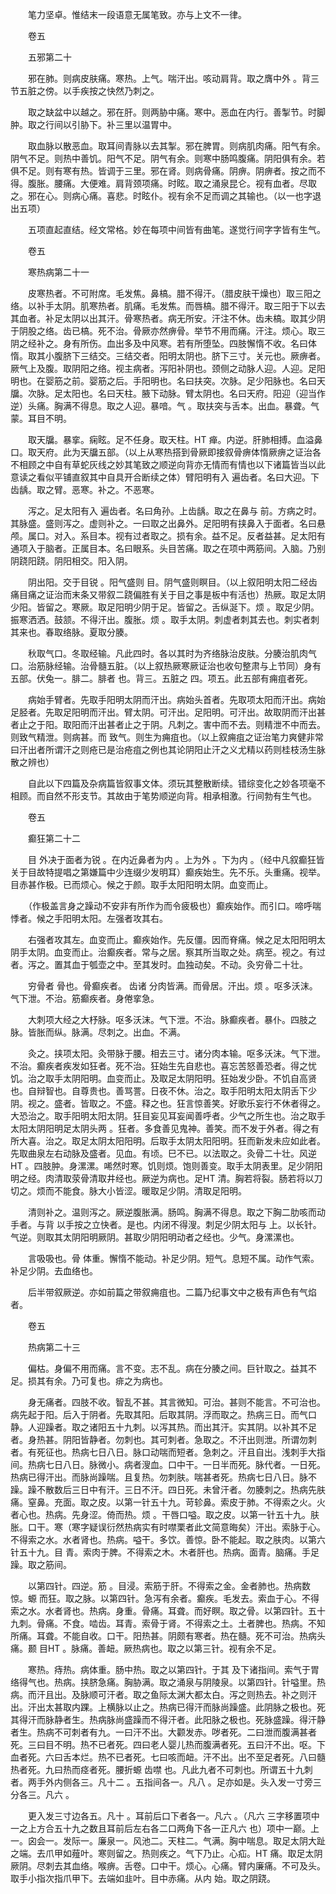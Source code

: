 <!-- { "loadSidebar": true } -->
　　笔力坚卓。惟结末一段语意无属笔致。亦与上文不一律。

　　卷五

　　五邪第二十

　　邪在肺。则病皮肤痛。寒热。上气。喘汗出。咳动肩背。取之膺中外 。背三节五脏之傍。以手疾按之快然乃刺之。

　　取之缺盆中以越之。邪在肝。则两胁中痛。寒中。恶血在内行。善掣节。时脚肿。取之行间以引胁下。补三里以温胃中。

　　取血脉以散恶血。取耳间青脉以去其掣。邪在脾胃。则病肌肉痛。阳气有余。阴气不足。则热中善饥。阳气不足。阴气有余。则寒中肠鸣腹痛。阴阳俱有余。若俱不足。则有寒有热。皆调于三里。邪在肾。则病骨痛。阴痹。阴痹者。按之而不得。腹胀。腰痛。大便难。肩背颈项痛。时眩。取之涌泉昆仑。视有血者。尽取之。邪在心。则病心痛。喜悲。时眩仆。视有余不足而调之其输也。（以一也字退出五项）

　　五项直起直结。经文常格。妙在每项中间皆有曲笔。遂觉行间字字皆有生气。

　　卷五

　　寒热病第二十一

　　皮寒热者。不可附席。毛发焦。鼻槁。腊不得汗。（腊皮肤干燥也）取三阳之络。以补手太阴。肌寒热者。肌痛。毛发焦。而唇槁。腊不得汗。取三阳于下以去其血者。补足太阴以出其汗。骨寒热者。病无所安。汗注不休。齿未槁。取其少阴于阴股之络。齿已槁。死不治。骨厥亦然痹骨。举节不用而痛。汗注。烦心。取三阴之经补之。身有所伤。血出多及中风寒。若有所堕坠。四肢懈惰不收。名曰体惰。取其小腹脐下三结交。三结交者。阳明太阴也。脐下三寸。关元也。厥痹者。厥气上及腹。取阴阳之络。视主病者。泻阳补阴也。颈侧之动脉人迎。人迎。足阳明也。在婴筋之前。婴筋之后。手阳明也。名曰扶突。次脉。足少阳脉也。名曰天牖。次脉。足太阳也。名曰天柱。腋下动脉。臂太阴也。名曰天府。阳迎（迎当作逆）头痛。胸满不得息。取之人迎。暴喑。气 。取扶突与舌本。出血。暴聋。气蒙。耳目不明。

　　取天牖。暴挛。痫眩。足不任身。取天柱。HT 瘅。内逆。肝肺相搏。血溢鼻口。取天府。此为天牖五部。（以上从寒热搭到骨厥即接叙骨痹体惰厥痹之证治各不相顾之中自有草蛇灰线之妙其笔致之顺逆向背亦无情而有情也以下诸篇皆当以此意读之看似平铺直叙其中自具开合断续之体）臂阳明有入 遍齿者。名曰大迎。下齿龋。取之臂。恶寒。补之。不恶寒。

　　泻之。足太阳有入 遍齿者。名曰角孙。上齿龋。取之在鼻与 前。方病之时。其脉盛。盛则泻之。虚则补之。一曰取之出鼻外。足阳明有挟鼻入于面者。名曰悬颅。属口。对入。系目本。视有过者取之。损有余。益不足。反者益甚。足太阳有通项入于脑者。正属目本。名曰眼系。头目苦痛。取之在项中两筋间。入脑。乃别阴跷阳跷。阴阳相交。阳入阴。

　　阴出阳。交于目锐 。阳气盛则 目。阴气盛则瞑目。（以上叙阳明太阳二经齿痛目痛之证治而末条又带叙二跷偏胜有关于目之事是板中有活也）热厥。取足太阴少阳。皆留之。寒厥。取足阳明少阴于足。皆留之。舌纵涎下。烦 。取足少阴。振寒洒洒。鼓颔。不得汗出。腹胀。烦 。取手太阴。刺虚者刺其去也。刺实者刺其来也。春取络脉。夏取分腠。

　　秋取气口。冬取经输。凡此四时。各以其时为齐络脉治皮肤。分腠治肌肉气口。治筋脉经输。治骨髓五脏。（以上叙热厥寒厥证治也收句整肃与上节同）身有五部。伏兔一。腓二。腓者 也。背三。五脏之 四。项五。此五部有痈疽者死。

　　病始手臂者。先取手阳明太阴而汗出。病始头首者。先取项太阳而汗出。病始足胫者。先取足阳明而汗出。臂太阴。可汗出。足阳明。可汗出。故取阴而汗出甚者止之于阳。取阳而汗出甚者止之于阴。凡刺之。害中而不去。则精泄不中而去。则致气精泄。则病甚。而 致气。则生为痈疽也。（以上叙痈疽之证治笔力爽健非常曰汗出者所谓汗之则疮已是治疮疽之例也其论阴阳止汗之义尤精以药则桂枝汤生脉散之辨也）

　　自此以下四篇及杂病篇皆叙事文体。须玩其整散断续。错综变化之妙各项毫不相顾。而自然不形支节。其故由于笔势顺逆向背。相承相激。行间勃有生气也。

　　卷五

　　癫狂第二十二

　　目 外决于面者为锐 。在内近鼻者为内 。上为外 。下为内 。（经中凡叙癫狂皆关于目故特提唱之第嫌篇中少连缀少发明耳）癫疾始生。先不乐。头重痛。视举。目赤甚作极。已而烦心。候之于颜。取手太阳阳明太阴。血变而止。

　　（作极盖言身之躁动不安非有所作为而令疲极也）癫疾始作。而引口。啼呼喘悸者。候之手阳明太阳。左强者攻其右。

　　右强者攻其左。血变而止。癫疾始作。先反僵。因而脊痛。候之足太阳阳明太阴手太阴。血变而止。治癫疾者。常与之居。察其所当取之处。病至。视之。有过者。泻之。置其血于瓠壶之中。至其发时。血独动矣。不动。灸穷骨二十壮。

　　穷骨者 骨也。骨癫疾者。 齿诸 分肉皆满。而骨居。汗出。烦 。呕多沃沫。气下泄。不治。筋癫疾者。身倦挛急。

　　大刺项大经之大杼脉。呕多沃沫。气下泄。不治。脉癫疾者。暴仆。四肢之脉。皆胀而纵。脉满。尽刺之。出血。不满。

　　灸之。挟项太阳。灸带脉于腰。相去三寸。诸分肉本输。呕多沃沫。气下泄。不治。癫疾者疾发如狂者。死不治。狂始生先自悲也。喜忘苦怒善恐者。得之忧饥。治之取手太阴阳明。血变而止。及取足太阴阳明。狂始发少卧。不饥自高贤也。自辩智也。自尊贵也。善骂詈。日夜不休。治之。取手阳明太阳太阴舌下少阴。视之。盛者。皆取之。不盛。释之也。狂言惊善笑。好歌乐妄行不休者得之。大恐治之。取手阳明太阳太阴。狂目妄见耳妄闻善呼者。少气之所生也。治之取手太阳太阴阳明足太阴头两 。狂者。多食善见鬼神。善笑。而不发于外者。得之有所大喜。治之。取足太阴太阳阳明。后取手太阴太阳阳明。狂而新发未应如此者。先取曲泉左右动脉及盛者。见血。有顷。巳不已。以法取之。灸骨二十壮。风逆HT 。四肢肿。身漯漯。唏然时寒。饥则烦。饱则善变。取手太阴表里。足少阴阳明之经。肉清取荥骨清取井经也。厥逆为病也。足HT 清。胸若将裂。肠若将以刀切之。烦而不能食。脉大小皆涩。暖取足少阴。清取足阳明。

　　清则补之。温则泻之。厥逆腹胀满。肠鸣。胸满不得息。取之下胸二肋咳而动手者。与背 以手按之立快者。是也。内闭不得溲。刺足少阴太阳与 上。以长针。气逆。则取其太阴阳明厥阴。甚取少阴阳明动者之经也。少气。身漯漯也。

　　言吸吸也。骨 体重。懈惰不能动。补足少阴。短气。息短不属。动作气索。补足少阴。去血络也。

　　后半带叙厥逆。亦如前篇之带叙痈疽也。二篇乃纪事文中之极有声色有气焰者。

　　卷五

　　热病第二十三

　　偏枯。身偏不用而痛。言不变。志不乱。病在分腠之间。巨针取之。益其不足。损其有余。乃可复也。痱之为病也。

　　身无痛者。四肢不收。智乱不甚。其言微知。可治。甚则不能言。不可治也。病先起于阳。后入于阴者。先取其阳。后取其阴。浮而取之。热病三日。而气口静。人迎躁者。取之诸阳五十九刺。以泻其热。而出其汗。实其阴。以补其不足者。身热甚。阴阳皆静者。勿刺也。其可刺者。急取之。不汗出则泄。所谓勿刺者。有死征也。热病七日八日。脉口动喘而短者。急刺之。汗且自出。浅刺手大指间。热病七日八日。脉微小。病者溲血。口中干。一日半而死。脉代者。一日死。热病已得汗出。而脉尚躁喘。且复热。勿刺肤。喘甚者死。热病七日八日。脉不躁。躁不散数后三日中有汗。三日不汗。四日死。未曾汗者。勿腠刺之。热病先肤痛。窒鼻。充面。取之皮。以第一针五十九。苛轸鼻。索皮于肺。不得索之火。火者心也。热病。先身涩。倚而热。烦 。干唇口嗌。取之皮。以第一针五十九。肤胀。口干。寒（寒字疑误衍然热病实有时噤栗者此文简意晦矣）汗出。索脉于心。不得索之水。水者肾也。热病。嗌干。多饮。善惊。卧不能起。取之肤肉。以第六针五十九。目 青。索肉于脾。不得索之木。木者肝也。热病。面青。脑痛。手足躁。取之筋间。

　　以第四针。四逆。筋 。目浸。索筋于肝。不得索之金。金者肺也。热病数惊。螈 而狂。取之脉。以第四针。急泻有余者。癫疾。毛发去。索血于心。不得索之水。水者肾也。热病。身重。骨痛。耳聋。而好瞑。取之骨。以第四针。五十九刺。骨痛。不食。啮齿。耳青。索骨于肾。不得索之土。土者脾也。热病。不知所痛。耳聋。不能自收。口干。阳热甚。阴颇有寒者。热在髓。死不可治。热病头痛。颞 目HT 。脉痛。善衄。厥热病也。取之以第三针。视有余不足。

　　寒热。痔热。病体重。肠中热。取之以第四针。于其 及下诸指间。索气于胃络得气也。热病。挟脐急痛。胸胁满。取之涌泉与阴陵泉。以第四针。针嗌里。热病。而汗且出。及脉顺可汗者。取之鱼际太渊大都太白。泻之则热去。补之则汗出。汗出太甚取内踝。上横脉以止之。热病已得汗而脉尚躁盛。此阴脉之极也。死其得汗而脉静者生。热病脉尚盛躁而不得汗者。此阳脉之极也。死脉盛躁。得汗静者生。热病不可刺者有九。一曰汗不出。大颧发赤。哕者死。二曰泄而腹满甚者死。三曰目不明。热不已者死。四曰老人婴儿热而腹满者死。五曰汗不出。呕。下血者死。六曰舌本烂。热不已者死。七曰咳而衄。汗不出。出不至足者死。八曰髓热者死。九曰热而痉者死。腰折螈 齿噤 也。凡此九者不可刺也。所谓五十九刺者。两手外内侧各三。凡十二 。五指间各一。凡八 。足亦如是。头入发一寸旁三分各三。凡六 。

　　更入发三寸边各五。凡十 。耳前后口下者各一。凡六 。（凡六 三字移置项中一之上方合五十九之数且耳前后左右各二口两角下各一正凡六 也）项中一巅。上一。囟会一。发际一。廉泉一。风池二。天柱二。气满。胸中喘息。取足太阴大趾之端。去爪甲如薤叶。寒则留之。热则疾之。气下乃止。心疝。HT 痛。取足太阴厥阴。尽刺去其血络。喉痹。舌卷。口中干。烦心。心痛。臂内廉痛。不可及头。取手小指次指爪甲下。去端如韭叶。目中赤痛。从内 始。取之阴跷。

